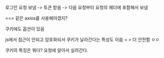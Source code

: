 로그인 요청 보냄
-> 토큰 받음
-> 다음 요청부터 요청의 헤더에 포함해서 보냄

==> 같은 axios를 사용해야겠지?

쿠키에도 옵션이 있음

js에서 접근이 안되고 암호화되서 쿠키가 날라간다는 특성도 이씀 = > 더 안전함 ㅇㅇ

쿠키의 특징은 뭐다? 요청에 알아서 실려간다.
